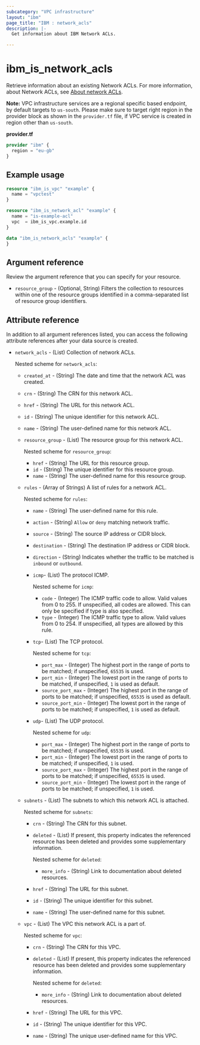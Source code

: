 ```yaml
---
subcategory: "VPC infrastructure"
layout: "ibm"
page_title: "IBM : network_acls"
description: |-
  Get information about IBM Network ACLs.

---
```


# ibm_is_network_acls
Retrieve information about an existing Network ACLs. For more information, about Network ACLs, see [About network ACLs](https://cloud.ibm.com/docs/vpc?topic=vpc-using-acls).

**Note:** 
VPC infrastructure services are a regional specific based endpoint, by default targets to `us-south`. Please make sure to target right region in the provider block as shown in the `provider.tf` file, if VPC service is created in region other than `us-south`.

**provider.tf**

```terraform
provider "ibm" {
  region = "eu-gb"
}
```

## Example usage

```terraform
resource "ibm_is_vpc" "example" {
  name = "vpctest"
}

resource "ibm_is_network_acl" "example" {
  name = "is-example-acl"
  vpc  = ibm_is_vpc.example.id
}

data "ibm_is_network_acls" "example" {
}
```

## Argument reference
Review the argument reference that you can specify for your resource.

- `resource_group` - (Optional, String) Filters the collection to resources within one of the resource groups identified in a comma-separated list of resource group identifiers.

## Attribute reference

In addition to all argument references listed, you can access the following attribute references after your data source is created.

- `network_acls` - (List) Collection of network ACLs.

  Nested scheme for `network_acls`:
  - `created_at` - (String) The date and time that the network ACL was created.
  - `crn` - (String) The CRN for this network ACL.
  - `href` - (String) The URL for this network ACL.
  - `id` - (String) The unique identifier for this network ACL.
  - `name` - (String) The user-defined name for this network ACL.
  - `resource_group` - (List) The resource group for this network ACL.

  	Nested scheme for `resource_group`:
  	- `href` - (String) The URL for this resource group.
  	- `id` - (String) The unique identifier for this resource group.
  	- `name` - (String) The user-defined name for this resource group.
  - `rules` - (Array of Strings) A list of rules for a network ACL.

    Nested scheme for `rules`:
	- `name` - (String) The user-defined name for this rule.
  	- `action` - (String)  `Allow` or `deny` matching network traffic.
  	- `source` - (String) The source IP address or CIDR block.
  	- `destination` - (String) The destination IP address or CIDR block.
  	- `direction` - (String) Indicates whether the traffic to be matched is `inbound` or `outbound`.
  	- `icmp`- (List) The protocol ICMP.

   	  Nested scheme for `icmp`:
	  - `code` - (Integer) The ICMP traffic code to allow. Valid values from 0 to 255. If unspecified, all codes are allowed. This can only be specified if type is also specified.
   	  - `type` - (Integer) The ICMP traffic type to allow. Valid values from 0 to 254. If unspecified, all types are allowed by this rule.
   	- `tcp`- (List) The TCP protocol.
	   
  	  Nested scheme for `tcp`:
	  - `port_max` - (Integer) The highest port in the range of ports to be matched; if unspecified, `65535` is used.
  	  - `port_min` - (Integer) The lowest port in the range of ports to be matched, if unspecified, `1` is used as default.
  	  - `source_port_max` - (Integer) The highest port in the range of ports to be matched; if unspecified, `65535` is used as default.
  	  - `source_port_min` - (Integer) The lowest port in the range of ports to be matched; if unspecified, `1` is used as default.
  	- `udp`- (List) The UDP protocol.

	  Nested scheme for `udp`:
	  - `port_max` - (Integer) The highest port in the range of ports to be matched; if unspecified, `65535` is used.
  	  - `port_min` - (Integer) The lowest port in the range of ports to be matched; if unspecified, `1` is used.
  	  - `source_port_max` - (Integer) The highest port in the range of ports to be matched; if unspecified, `65535` is used.
  	  - `source_port_min` - (Integer) The lowest port in the range of ports to be matched; if unspecified, `1` is used.
  - `subnets` - (List) The subnets to which this network ACL is attached.

  	Nested scheme for `subnets`:
  	- `crn` - (String) The CRN for this subnet.
  	- `deleted` - (List) If present, this property indicates the referenced resource has been deleted and provides some supplementary information.

  		Nested scheme for `deleted`:
  		- `more_info` - (String) Link to documentation about deleted resources.
  	- `href` - (String) The URL for this subnet.
  	- `id` - (String) The unique identifier for this subnet.
  	- `name` - (String) The user-defined name for this subnet.
  - `vpc` - (List) The VPC this network ACL is a part of.

  	Nested scheme for `vpc`:
  	- `crn` - (String) The CRN for this VPC.
  	- `deleted` - (List) If present, this property indicates the referenced resource has been deleted and provides some supplementary information.

  		Nested scheme for `deleted`:
  		- `more_info` - (String) Link to documentation about deleted resources.
  	- `href` - (String) The URL for this VPC.
  	- `id` - (String) The unique identifier for this VPC.
  	- `name` - (String) The unique user-defined name for this VPC.
